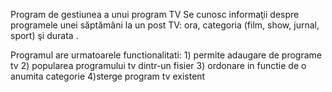 Program de gestiunea a unui program TV
Se cunosc informaţii despre programele unei săptămâni la un post TV:
ora, categoria (film, show, jurnal, sport) şi durata .

Programul are urmatoarele functionalitati:
    1) permite adaugare de programe tv 
    2) popularea programului tv dintr-un fisier
    3) ordonare in functie de o anumita categorie
    4)sterge program tv existent
    

